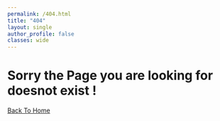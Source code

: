 ```yaml
---
permalink: /404.html
title: "404"
layout: single
author_profile: false
classes: wide
---
```


# Sorry the Page you are looking for doesnot exist ! 

[Back To Home]({{site.url}}{{site.baseurl}})